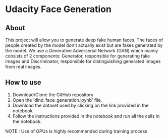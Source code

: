 # Udacity Face Generation

## About
This project will allow you to generate deep fake human faces. The faces of people created by the model don't actually exist but are fakes generated by the model. We use a Generative Adverserial Network (GAN) which mainly consists of 2 components: Generator, responsible for generating fake images and Discriminator, responsible for distinguishing generated images from real images.

## How to use
1) Download/Clone the GitHub repository
2) Open the 'dlnd_face_generation.ipynb' file.
3) Download the dataset used by clicking on the link provided in the notebook.
4) Follow the instructions provided in the notebook and run all the cells in the notebook.

NOTE : Use of GPUs is highly recommended during training process
